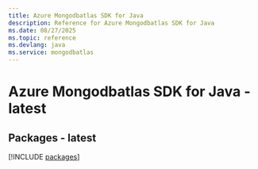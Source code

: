 ```yaml
---
title: Azure Mongodbatlas SDK for Java
description: Reference for Azure Mongodbatlas SDK for Java
ms.date: 08/27/2025
ms.topic: reference
ms.devlang: java
ms.service: mongodbatlas
---
```

# Azure Mongodbatlas SDK for Java - latest
## Packages - latest
[!INCLUDE [packages](mongodbatlas-index.md)]